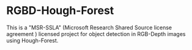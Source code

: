 RGBD-Hough-Forest
=================

This is a "MSR-SSLA" (Microsoft Research Shared Source license agreement ) licensed project for object detection in RGB-Depth images using Hough-Forest.
